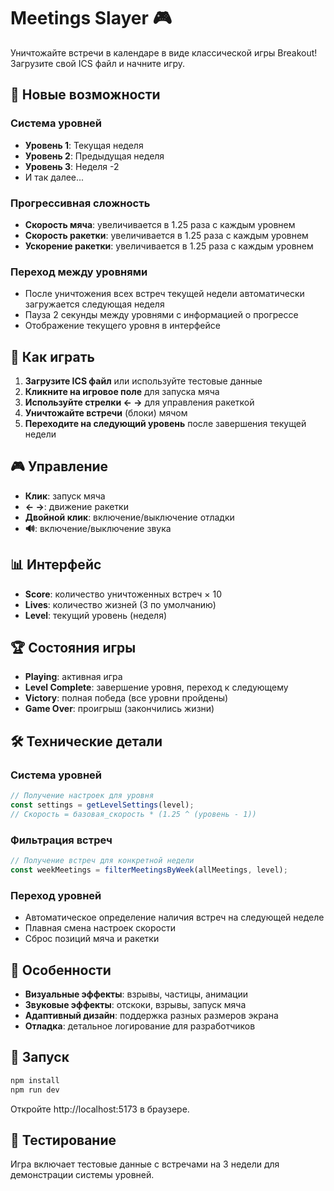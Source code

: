 # Meetings Slayer 🎮

Уничтожайте встречи в календаре в виде классической игры Breakout! Загрузите свой ICS файл и начните игру.

## 🚀 Новые возможности

### Система уровней
- **Уровень 1**: Текущая неделя
- **Уровень 2**: Предыдущая неделя  
- **Уровень 3**: Неделя -2
- И так далее...

### Прогрессивная сложность
- **Скорость мяча**: увеличивается в 1.25 раза с каждым уровнем
- **Скорость ракетки**: увеличивается в 1.25 раза с каждым уровнем
- **Ускорение ракетки**: увеличивается в 1.25 раза с каждым уровнем

### Переход между уровнями
- После уничтожения всех встреч текущей недели автоматически загружается следующая неделя
- Пауза 2 секунды между уровнями с информацией о прогрессе
- Отображение текущего уровня в интерфейсе

## 🎯 Как играть

1. **Загрузите ICS файл** или используйте тестовые данные
2. **Кликните на игровое поле** для запуска мяча
3. **Используйте стрелки ← →** для управления ракеткой
4. **Уничтожайте встречи** (блоки) мячом
5. **Переходите на следующий уровень** после завершения текущей недели

## 🎮 Управление

- **Клик**: запуск мяча
- **← →**: движение ракетки
- **Двойной клик**: включение/выключение отладки
- **🔊**: включение/выключение звука

## 📊 Интерфейс

- **Score**: количество уничтоженных встреч × 10
- **Lives**: количество жизней (3 по умолчанию)
- **Level**: текущий уровень (неделя)

## 🏆 Состояния игры

- **Playing**: активная игра
- **Level Complete**: завершение уровня, переход к следующему
- **Victory**: полная победа (все уровни пройдены)
- **Game Over**: проигрыш (закончились жизни)

## 🛠 Технические детали

### Система уровней
```javascript
// Получение настроек для уровня
const settings = getLevelSettings(level);
// Скорость = базовая_скорость * (1.25 ^ (уровень - 1))
```

### Фильтрация встреч
```javascript
// Получение встреч для конкретной недели
const weekMeetings = filterMeetingsByWeek(allMeetings, level);
```

### Переход уровней
- Автоматическое определение наличия встреч на следующей неделе
- Плавная смена настроек скорости
- Сброс позиций мяча и ракетки

## 🎨 Особенности

- **Визуальные эффекты**: взрывы, частицы, анимации
- **Звуковые эффекты**: отскоки, взрывы, запуск мяча
- **Адаптивный дизайн**: поддержка разных размеров экрана
- **Отладка**: детальное логирование для разработчиков

## 🚀 Запуск

```bash
npm install
npm run dev
```

Откройте http://localhost:5173 в браузере.

## 📝 Тестирование

Игра включает тестовые данные с встречами на 3 недели для демонстрации системы уровней.
